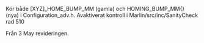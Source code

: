 Kör både [XYZ]_HOME_BUMP_MM (gamla) och HOMING_BUMP_MM{} (nya) i Configuration_adv.h. Avaktiverat kontroll i Marlin/src/inc/SanityCheck rad 510

Från 3 May revideringen.